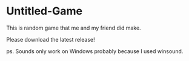# Untitled-Game

This is random game that me and my friend did make.

Please download the latest release!

ps. Sounds only work on Windows probably because I used winsound.
